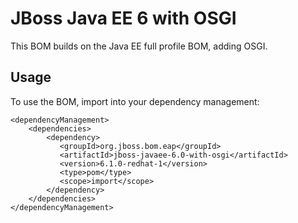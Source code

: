 JBoss Java EE 6 with OSGI
=========================

This BOM builds on the Java EE full profile BOM, adding OSGI.
  
Usage
-----

To use the BOM, import into your dependency management:

    <dependencyManagement>
        <dependencies>
            <dependency>
               <groupId>org.jboss.bom.eap</groupId>
               <artifactId>jboss-javaee-6.0-with-osgi</artifactId>
               <version>6.1.0-redhat-1</version>
               <type>pom</type>
               <scope>import</scope>
            </dependency>
        </dependencies>
    </dependencyManagement> 
